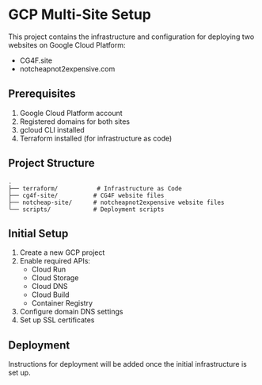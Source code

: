 # GCP Multi-Site Setup

This project contains the infrastructure and configuration for deploying two websites on Google Cloud Platform:
- CG4F.site
- notcheapnot2expensive.com

## Prerequisites
1. Google Cloud Platform account
2. Registered domains for both sites
3. gcloud CLI installed
4. Terraform installed (for infrastructure as code)

## Project Structure
```
.
├── terraform/           # Infrastructure as Code
├── cg4f-site/          # CG4F website files
├── notcheap-site/      # notcheapnot2expensive website files
└── scripts/            # Deployment scripts
```

## Initial Setup
1. Create a new GCP project
2. Enable required APIs:
   - Cloud Run
   - Cloud Storage
   - Cloud DNS
   - Cloud Build
   - Container Registry
3. Configure domain DNS settings
4. Set up SSL certificates

## Deployment
Instructions for deployment will be added once the initial infrastructure is set up.

